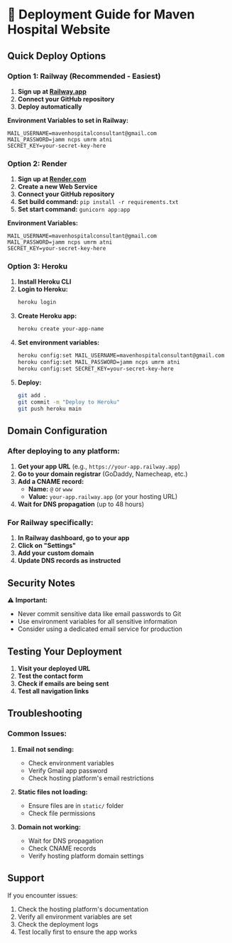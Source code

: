 # 🚀 Deployment Guide for Maven Hospital Website

## Quick Deploy Options

### Option 1: Railway (Recommended - Easiest)

1. **Sign up at [Railway.app](https://railway.app)**
2. **Connect your GitHub repository**
3. **Deploy automatically**

**Environment Variables to set in Railway:**
```
MAIL_USERNAME=mavenhospitalconsultant@gmail.com
MAIL_PASSWORD=jamm ncps umrm atni
SECRET_KEY=your-secret-key-here
```

### Option 2: Render

1. **Sign up at [Render.com](https://render.com)**
2. **Create a new Web Service**
3. **Connect your GitHub repository**
4. **Set build command:** `pip install -r requirements.txt`
5. **Set start command:** `gunicorn app:app`

**Environment Variables:**
```
MAIL_USERNAME=mavenhospitalconsultant@gmail.com
MAIL_PASSWORD=jamm ncps umrm atni
SECRET_KEY=your-secret-key-here
```

### Option 3: Heroku

1. **Install Heroku CLI**
2. **Login to Heroku:**
   ```bash
   heroku login
   ```
3. **Create Heroku app:**
   ```bash
   heroku create your-app-name
   ```
4. **Set environment variables:**
   ```bash
   heroku config:set MAIL_USERNAME=mavenhospitalconsultant@gmail.com
   heroku config:set MAIL_PASSWORD=jamm ncps umrm atni
   heroku config:set SECRET_KEY=your-secret-key-here
   ```
5. **Deploy:**
   ```bash
   git add .
   git commit -m "Deploy to Heroku"
   git push heroku main
   ```

## Domain Configuration

### After deploying to any platform:

1. **Get your app URL** (e.g., `https://your-app.railway.app`)
2. **Go to your domain registrar** (GoDaddy, Namecheap, etc.)
3. **Add a CNAME record:**
   - **Name:** `@` or `www`
   - **Value:** `your-app.railway.app` (or your hosting URL)
4. **Wait for DNS propagation** (up to 48 hours)

### For Railway specifically:

1. **In Railway dashboard, go to your app**
2. **Click on "Settings"**
3. **Add your custom domain**
4. **Update DNS records as instructed**

## Security Notes

⚠️ **Important:** 
- Never commit sensitive data like email passwords to Git
- Use environment variables for all sensitive information
- Consider using a dedicated email service for production

## Testing Your Deployment

1. **Visit your deployed URL**
2. **Test the contact form**
3. **Check if emails are being sent**
4. **Test all navigation links**

## Troubleshooting

### Common Issues:

1. **Email not sending:**
   - Check environment variables
   - Verify Gmail app password
   - Check hosting platform's email restrictions

2. **Static files not loading:**
   - Ensure files are in `static/` folder
   - Check file permissions

3. **Domain not working:**
   - Wait for DNS propagation
   - Check CNAME records
   - Verify hosting platform domain settings

## Support

If you encounter issues:
1. Check the hosting platform's documentation
2. Verify all environment variables are set
3. Check the deployment logs
4. Test locally first to ensure the app works 